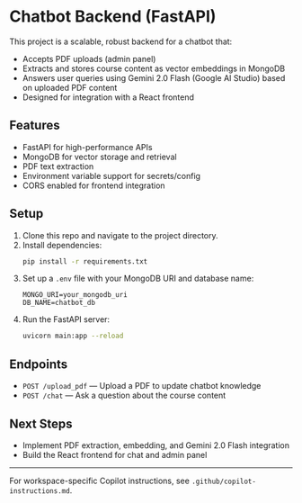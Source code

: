 # Chatbot Backend (FastAPI)

This project is a scalable, robust backend for a chatbot that:
- Accepts PDF uploads (admin panel)
- Extracts and stores course content as vector embeddings in MongoDB
- Answers user queries using Gemini 2.0 Flash (Google AI Studio) based on uploaded PDF content
- Designed for integration with a React frontend

## Features
- FastAPI for high-performance APIs
- MongoDB for vector storage and retrieval
- PDF text extraction
- Environment variable support for secrets/config
- CORS enabled for frontend integration

## Setup
1. Clone this repo and navigate to the project directory.
2. Install dependencies:
   ```bash
   pip install -r requirements.txt
   ```
3. Set up a `.env` file with your MongoDB URI and database name:
   ```env
   MONGO_URI=your_mongodb_uri
   DB_NAME=chatbot_db
   ```
4. Run the FastAPI server:
   ```bash
   uvicorn main:app --reload
   ```

## Endpoints
- `POST /upload_pdf` — Upload a PDF to update chatbot knowledge
- `POST /chat` — Ask a question about the course content

## Next Steps
- Implement PDF extraction, embedding, and Gemini 2.0 Flash integration
- Build the React frontend for chat and admin panel

---

For workspace-specific Copilot instructions, see `.github/copilot-instructions.md`.
